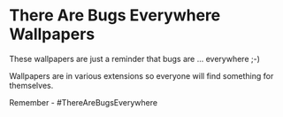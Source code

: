 # There Are Bugs Everywhere Wallpapers

These wallpapers are just a reminder that bugs are ... everywhere ;-)

Wallpapers are in various extensions so everyone will find something for themselves.

Remember - #ThereAreBugsEverywhere
